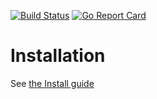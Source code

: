 [![Build Status](https://travis-ci.org/wikisophia/api-arguments.svg?branch=master)](https://travis-ci.org/wikisophia/api-arguments)
[![Go Report Card](https://goreportcard.com/badge/github.com/wikisophia/api-arguments?style=flat-square)](https://goreportcard.com/report/github.com/wikisophia/api-arguments)

# Installation

See [the Install guide](./server/docs/installation.md)
